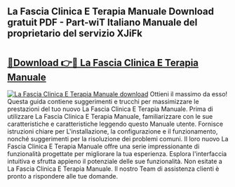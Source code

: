 ## La Fascia Clinica E Terapia Manuale Download gratuit PDF - Part-wiT Italiano Manuale del proprietario del servizio XJiFk

# <h2><a href="http://dfdeyz1.blite.top/?on=La+Fascia+Clinica+E+Terapia+Manuale">🔗Download 👉🔴 La Fascia Clinica E Terapia Manuale</a></h2>

[![La Fascia Clinica E Terapia Manuale download](https://i.imgur.com/lujVjoI.png)](http://dfdeyz1.blite.top/?on=La+Fascia+Clinica+E+Terapia+Manuale)
Ottieni il massimo da esso! Questa guida contiene suggerimenti e trucchi per massimizzare le prestazioni del tuo nuovo La Fascia Clinica E Terapia Manuale. Prima di utilizzare La Fascia Clinica E Terapia Manuale, familiarizzare con le sue caratteristiche e caratteristiche leggendo questo Manuale utente. Fornisce istruzioni chiare per L'installazione, la configurazione e il funzionamento, nonché suggerimenti per la risoluzione dei problemi comuni. Il loro nuovo La Fascia Clinica E Terapia Manuale offre una serie impressionante di funzionalità progettate per migliorare la tua esperienza. Esplora l'interfaccia intuitiva e sfrutta appieno il potenziale delle sue funzionalità. Non esitate a La Fascia Clinica E Terapia Manuale. Il nostro Team di assistenza clienti è pronto a rispondere alle tue domande.
